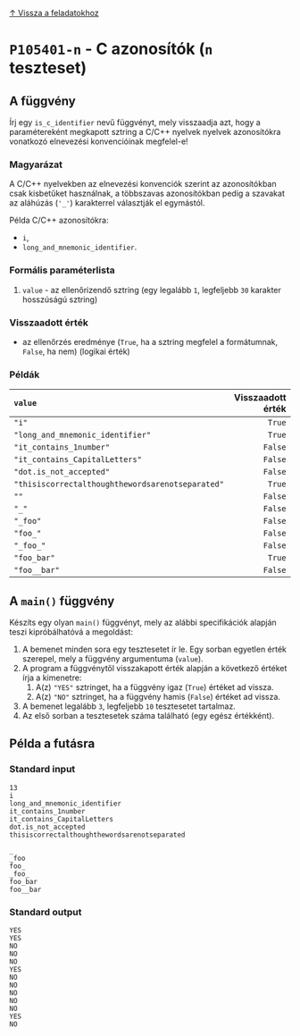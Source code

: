 
[↑ Vissza a feladatokhoz](./README.md)

# `P105401-n` - C azonosítók (`n` teszteset)

## A függvény

Írj egy `is_c_identifier` nevű függvényt, mely visszaadja azt, hogy a paramétereként megkapott sztring a C/C++ nyelvek nyelvek azonosítókra vonatkozó elnevezési konvencióinak megfelel-e!

### Magyarázat
A C/C++ nyelvekben az elnevezési konvenciók szerint az azonosítókban csak kisbetűket használnak, a többszavas azonosítókban pedig a szavakat az aláhúzás (`'_'`) karakterrel választják el egymástól.

Példa C/C++ azonosítókra:
* `i`,
* `long_and_mnemonic_identifier`.

### Formális paraméterlista

1. `value` - az ellenőrizendő sztring (egy legalább `1`, legfeljebb `30` karakter hosszúságú sztring)

### Visszaadott érték

* az ellenőrzés eredménye (`True`, ha a sztring megfelel a formátumnak, `False`, ha nem) (logikai érték)

### Példák

| `value` | Visszaadott érték | 
| :--- | --: | 
| `"i"` | `True` | 
| `"long_and_mnemonic_identifier"` | `True` | 
| `"it_contains_1number"` | `False` | 
| `"it_contains_CapitalLetters"` | `False` | 
| `"dot.is_not_accepted"` | `False` | 
| `"thisiscorrectalthoughthewordsarenotseparated"` | `True` | 
| `""` | `False` | 
| `"_"` | `False` | 
| `"_foo"` | `False` | 
| `"foo_"` | `False` | 
| `"_foo_"` | `False` | 
| `"foo_bar"` | `True` | 
| `"foo__bar"` | `False` | 

## A `main()` függvény

Készíts egy olyan `main()` függvényt, mely az alábbi specifikációk alapján teszi kipróbálhatóvá a megoldást:

1. A bemenet minden sora egy tesztesetet ír le. Egy sorban egyetlen érték szerepel, mely a függvény argumentuma (`value`).
1. A program a függvénytől visszakapott érték alapján a következő értéket írja a kimenetre:
	1. A(z) `"YES"` sztringet, ha a függvény igaz (`True`) értéket ad vissza.
	1. A(z) `"NO"` sztringet, ha a függvény hamis (`False`) értéket ad vissza.
1. A bemenet legalább `3`, legfeljebb `10` tesztesetet tartalmaz.
1. Az első sorban a tesztesetek száma található (egy egész értékként).

## Példa a futásra

### Standard input

```
13
i
long_and_mnemonic_identifier
it_contains_1number
it_contains_CapitalLetters
dot.is_not_accepted
thisiscorrectalthoughthewordsarenotseparated

_
_foo
foo_
_foo_
foo_bar
foo__bar
```

### Standard output

```
YES
YES
NO
NO
NO
YES
NO
NO
NO
NO
NO
YES
NO
```